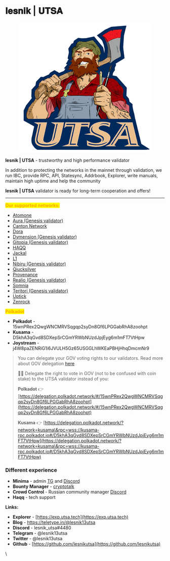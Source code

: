 # 𝐥𝐞𝐬𝐧𝐢𝐤 | 𝐔𝐓𝐒𝐀

<figure><img src=".gitbook/assets/500x500.png" alt=""><figcaption></figcaption></figure>

**lesnik | UTSA** - trustworthy and high performance validator

In addition to protecting the networks in the mainnet through validation, we run IBC, provide RPC, API, Statesync, Addrbook, Explorer, write manuals, maintain high uptime and help the community

**lesnik | UTSA** validator is ready for long-term cooperation and offers!

***

<mark style="color:orange;">**Our supported networks:**</mark>

* [Atomone](https://exp.utsa.tech/atomone/staking/atonevaloper1982jsr4msdppq0azc3qhf80ngkrsjyqmgepkyk)
* [Aura (Genesis validator)](https://exp.utsa.tech/aura/staking/auravaloper1vy9qvad4rpczx6r5rwlqvn43l4mkl283m8gk4p)
* [Canton Network](https://lighthouse.devnet.cantonloop.com/validator/UTSA-validator-1%3A%3A12206ca905c382c4df72fd9bbaa54648c88e7d5a45b06a873a3a70858d5c6a1d1965)
* [Dora](https://exp.utsa.tech/dora/staking/doravaloper12yk434ut3un4wx0rult2aww89rsrel8nhmp387)
* [Dymension (Genesis validator)](https://exp.utsa.tech/dymension/staking/dymvaloper1taava3hdv33ps7es7yvwjx7x08lzz3s2mqfp6v)
* [Gitopia (Genesis validator)](https://explorer.stavr.tech/gitopia-m/staking/gitopiavaloper1ae4aurwv0jeccztqgr0s2znyrqlm4jj8hxv908)
* [HAQQ](https://ping.pub/haqq/staking/haqqvaloper1ld747ks23dqheenk3pjth57claqqpfnxax6cea)
* [Jackal](https://explorer.nodestake.top/jackal/staking/jklvaloper1ejrn54x9wpxarmp7ux2a7mtgt4f8vp5xum9q4p)
* [L1](https://exp.utsa.tech/genesis/staking/genesisvaloper1afvvw56w2uq64qmsurawkxdhu9r98e5ue2kthq)
* [Nibiru (Genesis validator)](https://exp.utsa.tech/nibiru/staking/nibivaloper1he44du3wsg3qgysyj0wlclq20apj880k72m8ks)
* [Qiucksilver](https://explorer.stavr.tech/quicksilver-mainnet/staking/quickvaloper1sztng2ln0wq7thqqyrjd02tc4hh6yu36m4l67x)
* [Provenance](https://www.mintscan.io/provenance/validators/pbvaloper19r822ud3e6j7vv4llk569fxlt3778kw7ynlmve)
* [Realio (Genesis validator)](https://explorer.stavr.tech/realio-mainnet/staking/realiovaloper1pgpx7sqfh5tnuktlhjj39u4hc85wc6jelk9t74)
* [Somnia](https://testnet.somnia.exploreme.pro/validators/0x54f8a9012dac90dc2314bb1d00f2d6a73aef9557)
* [Teritori (Genesis validator)](https://exp.utsa.tech/teritori/staking/torivaloper1kunzrdg6u8gql4faj33lstghhqdtp59e0xgggy)
* [Uptick](https://exp.utsa.tech/uptick/staking/uptickvaloper1wfaarzcy2rpxr9564tlsyktcf9c75gf0zc57p2)
* [Zenrock](https://exp.utsa.tech/zenrock/staking/zenvaloper13lk3aefur4847rvkgzzfje5ff9uwwmtkkl5sq9)



<mark style="color:orange;">**Polkadot**</mark>

* **Polkadot** - 15wnPRex2QwgWNCMRVSqgqp2syDn8Gf6LPGGabRhA8zoohpt
* **Kusama** - D5khA3qGvd8SDXepSrCGmYRWbNUzdJpjEyg6m1mFT7VtHpw
* **Joystream** - j4W8paZENRiG1i6JVULH5Gz65USGGLhWKEaPBHjHhqDmcmNr9

> You can delegate your GOV voting rights to our validators. Read more about GOV delegation [here](https://support.polkadot.network/support/solutions/articles/65000184123-polkadot-opengov-how-to-delegate-your-voting-power)
>
> 👨‍⚖️ Delegate the right to vote in GOV (not to be confused with coin stake) to the UTSA validator instead of you:
>
> **Polkadot** 👉 [https://delegation.polkadot.network/#/15wnPRex2QwgWNCMRVSqgqp2syDn8Gf6LPGGabRhA8zoohpt](https://delegation.polkadot.network/#/15wnPRex2QwgWNCMRVSqgqp2syDn8Gf6LPGGabRhA8zoohpt)
>
> **Kusama** 👉 [https://delegation.polkadot.network/?network=kusama\&rpc=wss://kusama-rpc.polkadot.io#/D5khA3qGvd8SDXepSrCGmYRWbNUzdJpjEyg6m1mFT7VtHpw](https://delegation.polkadot.network/?network=kusama\&rpc=wss://kusama-rpc.polkadot.io#/D5khA3qGvd8SDXepSrCGmYRWbNUzdJpjEyg6m1mFT7VtHpw)

### Different experience <a href="#paag" id="paag"></a>

* **Minima** - admin [TG](https://t.me/minima_ru) and [Discord](https://discord.gg/Wj9zF49G46)
* **Bounty Manager** - [cryptotalk](https://cryptotalk.org/profile/10901-lesnik_utsa/)
* **Crowd Control** - Russian community manager [Discord](https://discord.gg/VFCTcUnSdW)
* **Haqq** - tech support

**Links:**

* **Explorer** - [https://exp.utsa.tech](https://exp.utsa.tech)
* **Blog** - https://teletype.in/@lesnik13utsa
* **Discord** - lesnik\_utsa#4480
* **Telegram** - @lesnik13utsa
* **Twitter** - @lesnik13utsa
* **Github** - [https://github.com/lesnikutsa](https://github.com/lesnikutsa)

\
